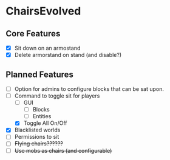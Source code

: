 # ChairsEvolved

## Core Features

- [x] Sit down on an armostand
- [x] Delete armorstand on stand (and disable?)

## Planned Features

- [ ] Option for admins to configure blocks that can be sat upon.
- [ ] Command to toggle sit for players
    - [ ] GUI
        - [ ] Blocks
        - [ ] Entities
    - [x] Toggle All On/Off
- [x] Blacklisted worlds
- [ ] Permissions to sit
- [ ] ~~Flying chairs??????~~
- [ ] ~~Use mobs as chairs (and configurable)~~
